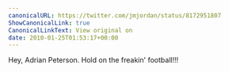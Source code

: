 ```yaml
---
canonicalURL: https://twitter.com/jmjordan/status/8172951807
ShowCanonicalLink: true
CanonicalLinkText: View original on
date: 2010-01-25T01:53:17+00:00
---
```

Hey, Adrian Peterson. Hold on the freakin' football!!!